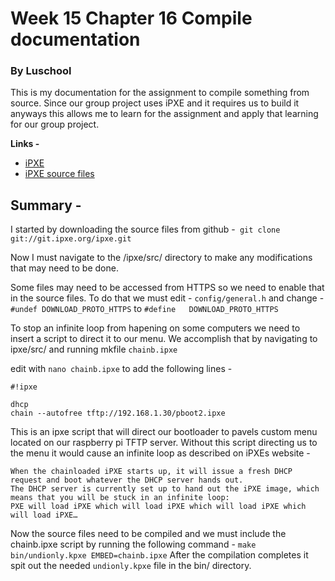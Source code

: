 # Week 15 Chapter 16 Compile documentation
### By Luschool

This is my documentation for the assignment to compile something from source. 
Since our group project uses iPXE and it requires us to build it anyways this
allows me to learn for the assignment and apply that learning for our group
project. 


**Links -**
* [iPXE](http://ipxe.org/)
* [iPXE source files](http://git.ipxe.org/ipxe.git)


## Summary -  

I started by downloading the source files from github -` git clone git://git.ipxe.org/ipxe.git`
 
Now I must navigate to the /ipxe/src/ directory to make any modifications that may need to be done.

Some files may need to be accessed from HTTPS so we need to enable that in the source files.
To do that we must edit - `config/general.h` and change -
`#undef	DOWNLOAD_PROTO_HTTPS` to `#define	DOWNLOAD_PROTO_HTTPS`

To stop an infinite loop from hapening on some computers we need to insert a script to direct it
to our menu. We accomplish that by navigating to ipxe/src/ and running mkfile `chainb.ipxe`

edit with `nano chainb.ipxe` to add the following lines - 
```
#!ipxe
  
dhcp
chain --autofree tftp://192.168.1.30/pboot2.ipxe
```
This is an ipxe script that will direct our bootloader to pavels custom menu located on our
raspberry pi TFTP server. Without this script directing us to the menu it would cause 
an infinite loop as described on iPXEs website -

```
When the chainloaded iPXE starts up, it will issue a fresh DHCP request and boot whatever the DHCP server hands out. 
The DHCP server is currently set up to hand out the iPXE image, which means that you will be stuck in an infinite loop: 
PXE will load iPXE which will load iPXE which will load iPXE which will load iPXE…
```

Now the source files need to be compiled and we must include the chainb.ipxe script by running the
following command - `make bin/undionly.kpxe EMBED=chainb.ipxe`
After the compilation completes it spit out the needed `undionly.kpxe` file in the bin/ directory. 


